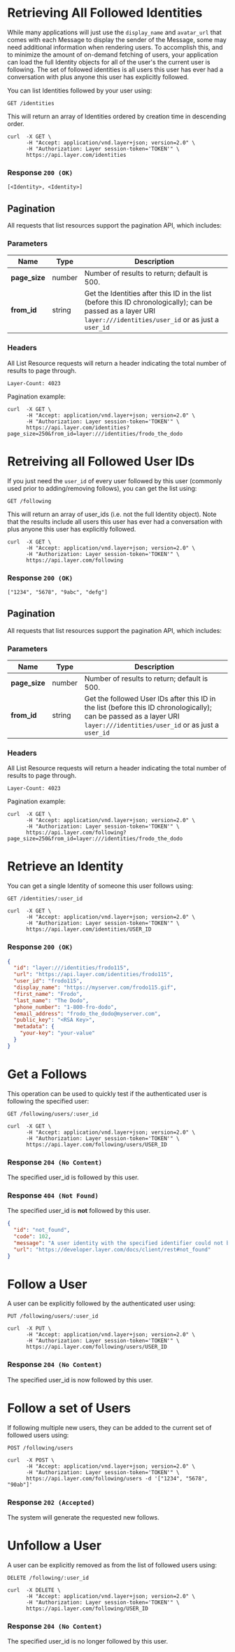 # Retrieving All Followed Identities

While many applications will just use the `display_name` and `avatar_url` that comes with each Message to display the sender of the Message, some may need additional information when rendering users.  To accomplish this, and to minimize the amount of on-demand fetching of users, your application can load the full Identity objects for all of the user's the current user is following.  The set of followed identities is all users this user has ever had a conversation with plus anyone this user has explicitly followed.

You can list Identities followed by your user using:

```request
GET /identities
```

This will return an array of Identities ordered by creation time in descending order.

```console
curl  -X GET \
      -H "Accept: application/vnd.layer+json; version=2.0" \
      -H "Authorization: Layer session-token='TOKEN'" \
      https://api.layer.com/identities
```

### Response `200 (OK)`

```text
[<Identity>, <Identity>]
```

## Pagination

All requests that list resources support the pagination API, which includes:

### Parameters

| Name    |  Type | Description |
|---------|-------|-------------|
| **page_size** | number  | Number of results to return; default is 500. |
| **from_id** | string | Get the Identities after this ID in the list (before this ID chronologically); can be passed as a layer URI `layer:///identities/user_id` or as just a `user_id` |

### Headers

All List Resource requests will return a header indicating the total number of results
to page through.

```text
Layer-Count: 4023
```

Pagination example:

```console
curl  -X GET \
      -H "Accept: application/vnd.layer+json; version=2.0" \
      -H "Authorization: Layer session-token='TOKEN'" \
      https://api.layer.com/identities?page_size=250&from_id=layer:///identities/frodo_the_dodo
```

# Retreiving all Followed User IDs

If you just need the `user_id` of every user followed by this user (commonly used prior to adding/removing follows), you can get the list using:


```request
GET /following
```

This will return an array of user_ids (i.e. not the full Identity object).  Note that the results include all users this user has ever had a conversation with plus anyone this user has explicitly followed.

```console
curl  -X GET \
      -H "Accept: application/vnd.layer+json; version=2.0" \
      -H "Authorization: Layer session-token='TOKEN'" \
      https://api.layer.com/following
```

### Response `200 (OK)`

```text
["1234", "5678", "9abc", "defg"]
```

## Pagination

All requests that list resources support the pagination API, which includes:

### Parameters

| Name    |  Type | Description |
|---------|-------|-------------|
| **page_size** | number  | Number of results to return; default is 500. |
| **from_id** | string | Get the followed User IDs after this ID in the list (before this ID chronologically); can be passed as a layer URI `layer:///identities/user_id` or as just a `user_id` |

### Headers

All List Resource requests will return a header indicating the total number of results
to page through.

```text
Layer-Count: 4023
```

Pagination example:

```console
curl  -X GET \
      -H "Accept: application/vnd.layer+json; version=2.0" \
      -H "Authorization: Layer session-token='TOKEN'" \
      https://api.layer.com/following?page_size=250&from_id=layer:///identities/frodo_the_dodo
```

# Retrieve an Identity

You can get a single Identity of someone this user follows using:

```request
GET /identities/:user_id
```

```console
curl  -X GET \
      -H "Accept: application/vnd.layer+json; version=2.0" \
      -H "Authorization: Layer session-token='TOKEN'" \
      https://api.layer.com/identities/USER_ID
```

### Response `200 (OK)`

```json
{
  "id": "layer:///identities/frodo115",
  "url": "https://api.layer.com/identities/frodo115",
  "user_id": "frodo115",
  "display_name": "https://myserver.com/frodo115.gif",
  "first_name": "Frodo",
  "last_name": "The Dodo",
  "phone_number": "1-800-fro-dodo",
  "email_address": "frodo_the_dodo@myserver.com",
  "public_key": "<RSA Key>",
  "metadata": {
    "your-key": "your-value"
  }
}
```

# Get a Follows

This operation can be used to quickly test if the authenticated user is following the specified user:

```request
GET /following/users/:user_id
```


```console
curl  -X GET \
      -H "Accept: application/vnd.layer+json; version=2.0" \
      -H "Authorization: Layer session-token='TOKEN'" \
      https://api.layer.com/following/users/USER_ID
```

### Response `204 (No Content)`

The specified user_id is followed by this user.

### Response `404 (Not Found)`

The specified user_id is **not** followed by this user.

```json
{
  "id": "not_found",
  "code": 102,
  "message": "A user identity with the specified identifier could not be found.",
  "url": "https://developer.layer.com/docs/client/rest#not_found"
}
```

# Follow a User

A user can be explicitly followed by the authenticated user using:

```request
PUT /following/users/:user_id
```

```console
curl  -X PUT \
      -H "Accept: application/vnd.layer+json; version=2.0" \
      -H "Authorization: Layer session-token='TOKEN'" \
      https://api.layer.com/following/users/USER_ID
```

### Response `204 (No Content)`

The specified user_id is now followed by this user.

# Follow a set of Users

If following multiple new users, they can be added to the current set of followed users using:

```request
POST /following/users
```

```console
curl  -X POST \
      -H "Accept: application/vnd.layer+json; version=2.0" \
      -H "Authorization: Layer session-token='TOKEN'" \
      https://api.layer.com/following/users -d '["1234", "5678", "90ab"]'
```

### Response `202 (Accepted)`

The system will generate the requested new follows.


# Unfollow a User

A user can be explicitly removed as from the list of followed users using:

```request
DELETE /following/:user_id
```

```console
curl  -X DELETE \
      -H "Accept: application/vnd.layer+json; version=2.0" \
      -H "Authorization: Layer session-token='TOKEN'" \
      https://api.layer.com/following/USER_ID
```

### Response `204 (No Content)`

The specified user_id is no longer followed by this user.
